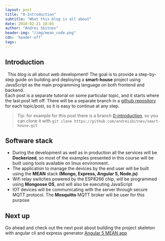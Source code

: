 ```yaml
---
layout: post
title: "0-Introduction"
subtitle: "What this blog is all about"
date: 2018-02-21 18:03
author: "Andrei Sbitnev"
header-img: "/img/mean_code.png"
cdn: 'header-off'
tags:
---
```

## Introduction

&nbsp; This blog is all about web development! The goal is to provide a step-by-step guide on building and deploying a <b>smart-house</b> project using JavaScript as the main programming language on both frontend and backend.<br>
Each post is a separate tutorial on some particular topic, and it starts where the last post left off. There will be a separate branch in a [github repository](https://github.com/andreisbitnev/smart-house) for each topic/post, so it is easy to continue at any step.
>Tip: for example for this post there is a branch [0-introduction](https://github.com/andreisbitnev/smart-house/tree/0-introduction), so you can clone it with `git clone https://github.com/andreisbitnev/smart-house.git`

## Software stack
<ul>
    <li>
        During the development as well as in production all the services will be <b>Dockerized</b>, so most of the examples presented in this course will be built using tools available on linux environment.
    </li>
    <li>
        The application to manage the devices by the end user will be built using the <b>MEAN</b> stack <b>(Mongo, Express, Angular 5, Node.js)</b>
    </li>
    <li>
        Wifi relay switches powered by the ESP8266 chip, will be programmed using <b>Mongoose OS</b>, and will also be executing JavaScript
    </li>
    <li>
        IOT devices will be communicating with the server through secure MQTT protocol. The <b>Mosquitto</b> MQTT broker will be user for this purpose
    </li>
</ul>

## Next up
Go ahead and check out the next post about building the project skeleton with angular cli and express generator [Angular 5 MEAN app](/2018/02/22/1-mean-app/)